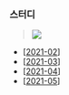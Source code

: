 ### 스터디
> ![](https://t1.daumcdn.net/cfile/tistory/122ACA434F4D219E08)

- [[2021-02]]
- [[2021-03]]
- [[2021-04]]
- [[2021-05]]

[2021-02]: ./study/2021-02.md "2021-02"
[2021-03]: ./study/2021-03.md "2021-03"
[2021-04]: ./study/2021-04.md "2021-04"
[2021-05]: ./study/2021-05.md "2021-05"
